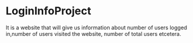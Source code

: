 # LoginInfoProject
It is a website that will give us information about number of users logged in,number of users visited the website, number of total users etcetera.
